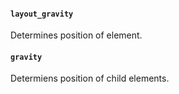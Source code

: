 #### `layout_gravity`
Determines position of element.
#### `gravity`
Determiens position of child elements.